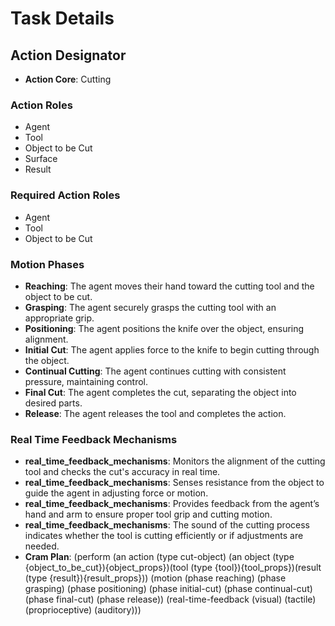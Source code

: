 # Task Details

## Action Designator
- **Action Core**: Cutting
### Action Roles
- Agent
- Tool
- Object to be Cut
- Surface
- Result
### Required Action Roles
- Agent
- Tool
- Object to be Cut
### Motion Phases
- **Reaching**: The agent moves their hand toward the cutting tool and the object to be cut.
- **Grasping**: The agent securely grasps the cutting tool with an appropriate grip.
- **Positioning**: The agent positions the knife over the object, ensuring alignment.
- **Initial Cut**: The agent applies force to the knife to begin cutting through the object.
- **Continual Cutting**: The agent continues cutting with consistent pressure, maintaining control.
- **Final Cut**: The agent completes the cut, separating the object into desired parts.
- **Release**: The agent releases the tool and completes the action.
### Real Time Feedback Mechanisms
- **real_time_feedback_mechanisms**: Monitors the alignment of the cutting tool and checks the cut's accuracy in real time.
- **real_time_feedback_mechanisms**: Senses resistance from the object to guide the agent in adjusting force or motion.
- **real_time_feedback_mechanisms**: Provides feedback from the agent’s hand and arm to ensure proper tool grip and cutting motion.
- **real_time_feedback_mechanisms**: The sound of the cutting process indicates whether the tool is cutting efficiently or if adjustments are needed.
- **Cram Plan**: (perform (an action (type cut-object) (an object (type {object_to_be_cut}){object_props})(tool (type {tool}){tool_props})(result (type {result}){result_props})) (motion (phase reaching) (phase grasping) (phase positioning) (phase initial-cut) (phase continual-cut) (phase final-cut) (phase release)) (real-time-feedback (visual) (tactile) (proprioceptive) (auditory)))
